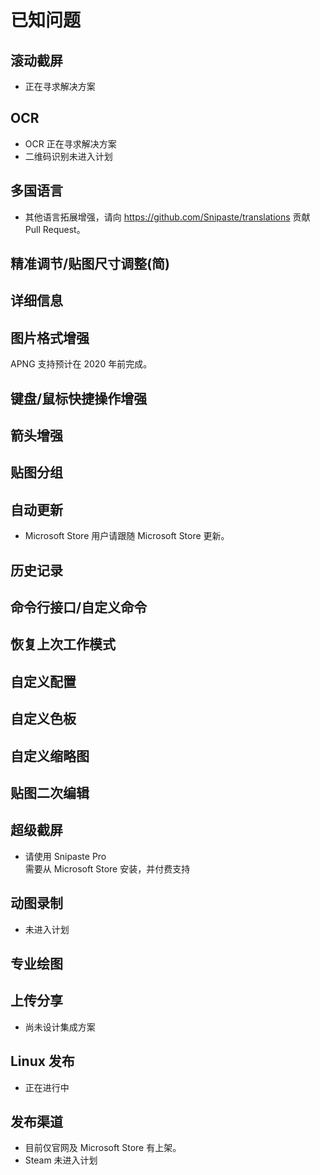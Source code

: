 # 已知问题

## 滚动截屏

- 正在寻求解决方案

## OCR

- OCR 正在寻求解决方案
- 二维码识别未进入计划

## 多国语言

- 其他语言拓展增强，请向 <https://github.com/Snipaste/translations> 贡献 Pull Request。

## 精准调节/贴图尺寸调整(简)

## 详细信息

## 图片格式增强

APNG 支持预计在 2020 年前完成。

## 键盘/鼠标快捷操作增强

## 箭头增强

## 贴图分组

## 自动更新

- Microsoft Store 用户请跟随 Microsoft Store 更新。

## 历史记录

## 命令行接口/自定义命令

## 恢复上次工作模式

## 自定义配置

## 自定义色板

## 自定义缩略图

## 贴图二次编辑

## 超级截屏

- 请使用 Snipaste Pro
  <br>需要从 Microsoft Store 安装，并付费支持

## 动图录制

- 未进入计划

## 专业绘图

## 上传分享

- 尚未设计集成方案

## Linux 发布

- 正在进行中

## 发布渠道

- 目前仅官网及 Microsoft Store 有上架。
- Steam 未进入计划
